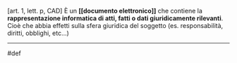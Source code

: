 [art. 1, lett. p, CAD]
È un **[[documento elettronico]]** che contiene la **rappresentazione informatica di atti, fatti o dati giuridicamente rilevanti**.
Cioè che abbia effetti sulla sfera giuridica del soggetto (es. responsabilità, diritti, obblighi, etc...)

___
#def